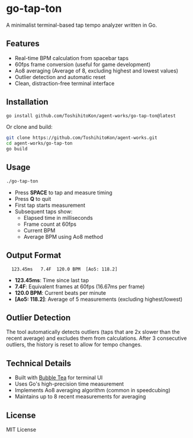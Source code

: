 # go-tap-ton

A minimalist terminal-based tap tempo analyzer written in Go.

## Features

- Real-time BPM calculation from spacebar taps
- 60fps frame conversion (useful for game development)
- Ao8 averaging (Average of 8, excluding highest and lowest values)
- Outlier detection and automatic reset
- Clean, distraction-free terminal interface

## Installation

```bash
go install github.com/ToshihitoKon/agent-works/go-tap-ton@latest
```

Or clone and build:

```bash
git clone https://github.com/ToshihitoKon/agent-works.git
cd agent-works/go-tap-ton
go build
```

## Usage

```bash
./go-tap-ton
```

- Press **SPACE** to tap and measure timing
- Press **Q** to quit
- First tap starts measurement
- Subsequent taps show:
  - Elapsed time in milliseconds
  - Frame count at 60fps
  - Current BPM
  - Average BPM using Ao8 method

## Output Format

```
  123.45ms   7.4F  120.0 BPM  [Ao5: 118.2]
```

- **123.45ms**: Time since last tap
- **7.4F**: Equivalent frames at 60fps (16.67ms per frame)
- **120.0 BPM**: Current beats per minute
- **[Ao5: 118.2]**: Average of 5 measurements (excluding highest/lowest)

## Outlier Detection

The tool automatically detects outliers (taps that are 2x slower than the recent average) and excludes them from calculations. After 3 consecutive outliers, the history is reset to allow for tempo changes.

## Technical Details

- Built with [Bubble Tea](https://github.com/charmbracelet/bubbletea) for terminal UI
- Uses Go's high-precision time measurement
- Implements Ao8 averaging algorithm (common in speedcubing)
- Maintains up to 8 recent measurements for averaging

## License

MIT License